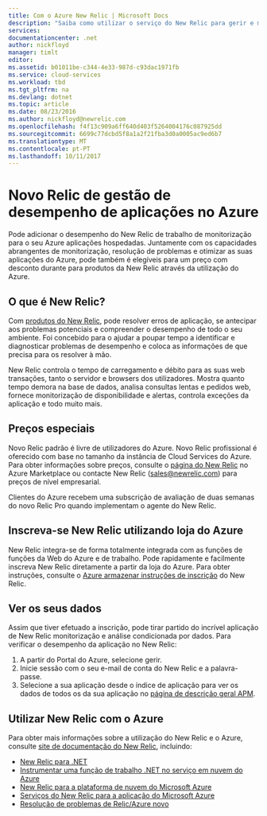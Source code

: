 ```yaml
---
title: Com o Azure New Relic | Microsoft Docs
description: "Saiba como utilizar o serviço do New Relic para gerir e monitorizar a sua aplicação do Azure."
services: 
documentationcenter: .net
author: nickfloyd
manager: timlt
editor: 
ms.assetid: b01011be-c344-4e33-987d-c93dac1971fb
ms.service: cloud-services
ms.workload: tbd
ms.tgt_pltfrm: na
ms.devlang: dotnet
ms.topic: article
ms.date: 08/23/2016
ms.author: nickfloyd@newrelic.com
ms.openlocfilehash: f4f13c909a6ff640d403f5264004176c087925dd
ms.sourcegitcommit: 6699c77dcbd5f8a1a2f21fba3d0a0005ac9ed6b7
ms.translationtype: MT
ms.contentlocale: pt-PT
ms.lasthandoff: 10/11/2017
---
```

# <a name="new-relic-application-performance-management-on-azure"></a>Novo Relic de gestão de desempenho de aplicações no Azure
Pode adicionar o desempenho do New Relic de trabalho de monitorização para o seu Azure aplicações hospedadas. Juntamente com os capacidades abrangentes de monitorização, resolução de problemas e otimizar as suas aplicações do Azure, pode também é elegíveis para um preço com desconto durante para produtos da New Relic através da utilização do Azure.

## <a name="what-is-new-relic"></a>O que é New Relic?
Com [produtos do New Relic](https://newrelic.com/products), pode resolver erros de aplicação, se antecipar aos problemas potenciais e compreender o desempenho de todo o seu ambiente. Foi concebido para o ajudar a poupar tempo a identificar e diagnosticar problemas de desempenho e coloca as informações de que precisa para os resolver à mão.

New Relic controla o tempo de carregamento e débito para as suas web transações, tanto o servidor e browsers dos utilizadores. Mostra quanto tempo demora na base de dados, analisa consultas lentas e pedidos web, fornece monitorização de disponibilidade e alertas, controla exceções da aplicação e todo muito mais. 

## <a name="special-pricing"></a>Preços especiais
Novo Relic padrão é livre de utilizadores do Azure. Novo Relic profissional é oferecido com base no tamanho da instância de Cloud Services do Azure. Para obter informações sobre preços, consulte o [página do New Relic](https://azure.microsoft.com/marketplace/partners/newrelic/newrelic/) no Azure Marketplace ou contacte New Relic (sales@newrelic.com) para preços de nível empresarial.

Clientes do Azure recebem uma subscrição de avaliação de duas semanas do novo Relic Pro quando implementam o agente do New Relic.

## <a name="sign-up-for-new-relic-using-the-azure-store"></a>Inscreva-se New Relic utilizando loja do Azure
New Relic integra-se de forma totalmente integrada com as funções de funções da Web do Azure e de trabalho. Pode rapidamente e facilmente inscreva New Relic diretamente a partir da loja do Azure. Para obter instruções, consulte o [Azure armazenar instruções de inscrição](https://docs.newrelic.com/docs/agents/net-agent/azure-installation/azure-cloud-services#signup) do New Relic.

## <a name="view-your-data"></a>Ver os seus dados
Assim que tiver efetuado a inscrição, pode tirar partido do incrível aplicação de New Relic monitorização e análise condicionada por dados. Para verificar o desempenho da aplicação no New Relic:

1. A partir do Portal do Azure, selecione gerir.
2. Inicie sessão com o seu e-mail de conta do New Relic e a palavra-passe.
3. Selecione a sua aplicação desde o índice de aplicação para ver os dados de todos os da sua aplicação no [página de descrição geral APM](https://docs.newrelic.com/docs/apm/applications-menu/monitoring/apm-overview-page).

## <a name="using-new-relic-with-azure"></a>Utilizar New Relic com o Azure
Para obter mais informações sobre a utilização do New Relic e o Azure, consulte [site de documentação do New Relic](https://docs.newrelic.com/docs/agents/net-agent/azure-installation), incluindo: 

* [New Relic para .NET](https://docs.newrelic.com/docs/agents/net-agent/getting-started/new-relic-net)
* [Instrumentar uma função de trabalho .NET no serviço em nuvem do Azure](https://docs.newrelic.com/docs/agents/net-agent/azure-installation/instrument-net-worker-role-azure-cloud-service)
* [New Relic para a plataforma de nuvem do Microsoft Azure](https://docs.newrelic.com/docs/agents/net-agent/azure-installation/azure-cloud-services)
* [Serviços do New Relic para a aplicação do Microsoft Azure](https://docs.newrelic.com/docs/agents/net-agent/azure-installation/azure-portal)
* [Resolução de problemas de Relic/Azure novo](https://docs.newrelic.com/docs/agents/net-agent/azure-troubleshooting)

